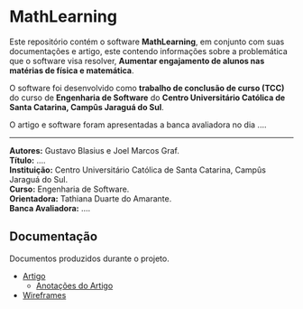 # MathLearning
Este repositório contém o software **MathLearning**, em conjunto com suas documentações e artigo, este contendo informações sobre a problemática que o software visa resolver, **Aumentar engajamento de alunos nas matérias de física e matemática**. <br>

O software foi desenvolvido como **trabalho de conclusão de curso (TCC)** do curso de **Engenharia de Software** do **Centro Universitário Católica de Santa Catarina, Campûs Jaraguá do Sul**. <br>

O artigo e software foram apresentadas a banca avaliadora no dia ....
 - - - -
**Autores:** Gustavo Blasius e Joel Marcos Graf. <br>
**Título:** .... <br>
**Instituição:** Centro Universitário Católica de Santa Catarina, Campûs Jaraguá do Sul. <br>
**Curso:** Engenharia de Software. <br>
**Orientadora:** Tathiana Duarte do Amarante. <br>
**Banca Avaliadora:** .... <br>

## Documentação
Documentos produzidos durante o projeto.
* [Artigo](https://www.overleaf.com/read/khhvsthbhzpg)
  * [Anotações do Artigo](https://docs.google.com/document/d/1sumGe37jRPCV64vbBFA1mbVIQoFD4BSlK9QBvWubvqU)
* [Wireframes](https://www.figma.com/file/Ok7kUrF53b6heZodKYGFnQ)
